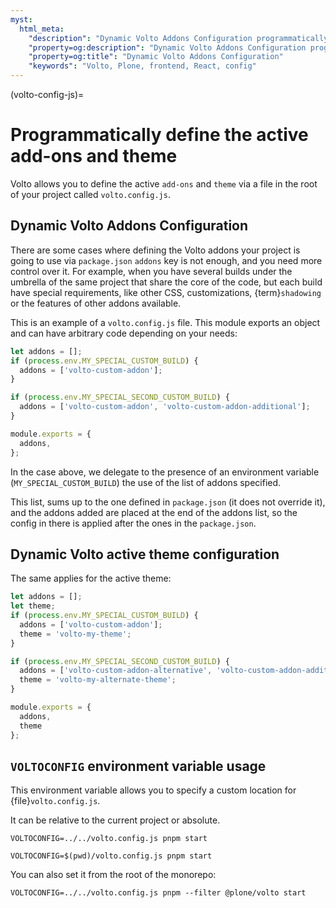 ```yaml
---
myst:
  html_meta:
    "description": "Dynamic Volto Addons Configuration programmatically via volto.config.js"
    "property=og:description": "Dynamic Volto Addons Configuration programmatically via volto.config.js"
    "property=og:title": "Dynamic Volto Addons Configuration"
    "keywords": "Volto, Plone, frontend, React, config"
---
```


(volto-config-js)=

# Programmatically define the active add-ons and theme

Volto allows you to define the active `add-ons` and `theme` via a file in the root of your project called `volto.config.js`.

## Dynamic Volto Addons Configuration

There are some cases where defining the Volto addons your project is going to use via `package.json` `addons` key is not enough, and you need more control over it.
For example, when you have several builds under the umbrella of the same project that share the core of the code, but each build have special requirements, like other CSS, customizations, {term}`shadowing` or the features of other addons available.

This is an example of a `volto.config.js` file.
This module exports an object and can have arbitrary code depending on your needs:

```js
let addons = [];
if (process.env.MY_SPECIAL_CUSTOM_BUILD) {
  addons = ['volto-custom-addon'];
}

if (process.env.MY_SPECIAL_SECOND_CUSTOM_BUILD) {
  addons = ['volto-custom-addon', 'volto-custom-addon-additional'];
}

module.exports = {
  addons,
};
```

In the case above, we delegate to the presence of an environment variable (`MY_SPECIAL_CUSTOM_BUILD`) the use of the list of addons specified.

This list, sums up to the one defined in `package.json` (it does not override it), and the addons added are placed at the end of the addons list, so the config in there is applied after the ones in the `package.json`.

## Dynamic Volto active theme configuration

The same applies for the active theme:

```js
let addons = [];
let theme;
if (process.env.MY_SPECIAL_CUSTOM_BUILD) {
  addons = ['volto-custom-addon'];
  theme = 'volto-my-theme';
}

if (process.env.MY_SPECIAL_SECOND_CUSTOM_BUILD) {
  addons = ['volto-custom-addon-alternative', 'volto-custom-addon-additional'];
  theme = 'volto-my-alternate-theme';
}

module.exports = {
  addons,
  theme
};
```

## `VOLTOCONFIG` environment variable usage

This environment variable allows you to specify a custom location for {file}`volto.config.js`.

It can be relative to the current project or absolute.

```shell
VOLTOCONFIG=../../volto.config.js pnpm start
```

```shell
VOLTOCONFIG=$(pwd)/volto.config.js pnpm start
```

You can also set it from the root of the monorepo:

```shell
VOLTOCONFIG=../../volto.config.js pnpm --filter @plone/volto start
```
